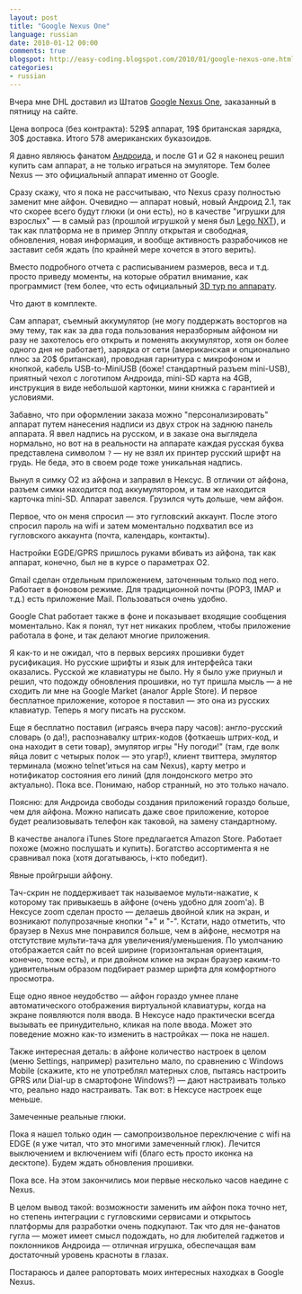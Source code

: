 ```yaml
---
layout: post
title: "Google Nexus One"
language: russian
date: 2010-01-12 00:00
comments: true
blogspot: http://easy-coding.blogspot.com/2010/01/google-nexus-one.html
categories:
- russian
---
```

Вчера мне DHL доставил из Штатов [Google Nexus One][], заказанный в пятницу на сайте.

[Google Nexus One]: http://www.google.com/phone

Цена вопроса (без контракта): 529$ аппарат, 19$ британская зарядка, 30$ доставка. Итого 578 американских буказоидов.

Я давно являюсь фанатом [Андроида][Android], и после G1 и G2 я наконец решил купить сам аппарат, а не только играться на эмуляторе. Тем более Nexus — это официальный аппарат именно от Google.

[Android]: http://developer.android.com/

Сразу скажу, что я пока не рассчитываю, что Nexus сразу полностью заменит мне айфон. Очевидно — аппарат новый, новый Андроид 2.1, так что скорее всего будут глюки (и они есть), но в качестве "игрушки для взрослых" — в самый раз (прошлой игрушкой у меня был [Lego NXT][]), и так как платформа не в пример Эпплу открытая и свободная, обновления, новая информация, и вообще активность разрабочиков не заставит себя ждать (по крайней мере хочется в этого верить).

[Lego NXT]: http://mindstorms.lego.com/

Вместо подробного отчета с расписыванием размеров, веса и т.д. просто приведу моменты, на которые обратил внимание, как программист (тем более, что есть официальный [3D тур по аппарату][Nexus 3D tour].

[Nexus 3D tour]: http://www.google.com/googlephone/tour/

Что дают в комплекте.

Сам аппарат, съемный аккумулятор (не могу поддержать восторгов на эму тему, так как за два года пользования неразборным айфоном ни разу не захотелось его открыть и поменять аккумулятор, хотя он более одного дня не работает), зарядка от сети (американская и опционально плюс за 20$ британская), проводная гарнитура с микрофоном и кнопкой, кабель USB-to-MiniUSB (боже! стандартный разъем mini-USB), приятный чехол с логотипом Андроида, mini-SD карта на 4GB, инструкция в виде небольшой картонки, мини книжка с гарантией и условиями.

Забавно, что при оформлении заказа можно "персонализировать" аппарат путем нанесения надписи из двух строк на заднюю панель аппарата. Я ввел надпись на русском, и в заказе она выглядела нормально, но вот на в реальности на аппарате каждая русская буква представлена символом `?` — ну не взял их принтер русский шрифт на грудь. Не беда, это в своем роде тоже уникальная надпись.

Вынул я симку O2 из айфона и заправил в Нексус. В отличии от айфона, разъем симки находится под аккумулятором, и там же находится карточка mini-SD. Аппарат завелся. Грузился чуть дольше, чем айфон.

Первое, что он меня спросил — это гугловский аккаунт. После этого спросил пароль на wifi и затем моментально подхватил все из гугловского аккаунта (почта, календарь, контакты).

Настройки EGDE/GPRS пришлось руками вбивать из айфона, так как аппарат, конечно, был не в курсе о параметрах O2.

Gmail сделан отдельным приложением, заточенным только под него. Работает в фоновом режиме. Для традиционной почты (POP3, IMAP и т.д.) есть приложение Mail. Пользоваться очень удобно.

Google Chat работает также в фоне и показывает входящие сообщения моментально. Как я понял, тут нет никаких проблем, чтобы приложение работала в фоне, и так делают многие приложения.

Я как-то и не ожидал, что в первых версиях прошивки будет русификация. Но русские шрифты и язык для интерфейса таки оказались. Русской же клавиатуры не было. Ну я было уже приуныл и решил, что подожду обновления прошивки, но тут пришла мысль — а не сходить ли мне на Google Market (аналог Apple Store). И первое бесплатное приложение, которое я поставил — это она из русских клавиатур. Теперь я могу писать на русском.

Еще я бесплатно поставил (играясь вчера пару часов): англо-русский словарь (о да!), распознавалку штрих-кодов (фоткаешь штрих-код, и она находит в сети товар), эмулятор игры "Ну погоди!" (там, где волк яйца ловит с четырых полок — это угар!), клиент твиттера, эмулятор терминала (можно telnet'иться на сам Nexus), карту метро и нотификатор состояния его линий (для лондонского метро это актуально). Пока все. Понимаю, набор странный, но это только начало.

Поясню: для Андроида свободы создания приложений гораздо больше, чем для айфона. Можно написать даже свое приложение, которое будет реализовывать телефон как таковой, на замену стандартному.

В качестве аналога iTunes Store предлагается Amazon Store. Работает похоже (можно послушать и купить). Богатство ассортимента я не сравнивал пока (хотя догатываюсь, i-кто победит).

Явные пройгрыши айфону.

Тач-скрин не поддерживает так называемое мульти-нажатие, к которому так привыкаешь в айфоне (очень удобно для zoom'а). В Нексусе zoom сделан просто — делаешь двойной клик на экран, и возникают полупрозачные кнопки "+" и "-". Кстати, надо отметить, что браузер в Nexus мне понравился больше, чем в айфоне, несмотря на отстутствие мульти-тача для увеличения/уменьшения. По умолчанию отображается сайт по всей ширине (горизонтальная ориентация, конечно, тоже есть), и при двойном клике на экран браузер каким-то удивительным образом подбирает размер шрифта для комфортного просмотра.

Еще одно явное неудобство — айфон гораздo умнее плане автоматического отображения виртуальной клавиатуры, когда на экране появляются поля ввода. В Нексусе надо практически всегда вызывать ее принудительно, кликая на поле ввода. Может это поведение можно как-то изменить в настройках — пока не нашел.

Также интересная деталь: в айфоне количество настроек в целом (меню Settings, например) разительно мало, по сравнению с Windows Mobile (скажите, кто не употреблял матерных слов, пытаясь настроить GPRS или Dial-up в смартофоне Windows?) — дают настраивать только что, реально надо настраивать. Так вот: в Нексусе настроек еще меньше.

Замеченные реальные глюки.

Пока я нашел только один — самопроизвольное переключение с wifi на EDGE (я уже читал, что это многими замеченный глюк). Лечится выключением и включением wifi (благо есть просто иконка на десктопе). Будем ждать обновления прошивки.

Пока все. На этом закончились мои первые несколько часов наедине c Nexus.

В целом вывод такой: возможности заменить им айфон пока точно нет, но степень интеграции с гугловскими сервисами и открытось платформы для разработки очень подкупают. Так что для не-фанатов гугла — может имеет смысл подождать, но для любителей гаджетов и поклонников Андроида — отличная игрушка, обеспечащая вам достаточный уровень красноты в глазах.

Постараюсь и далее рапортовать моих интересных находках в Google Nexus.
